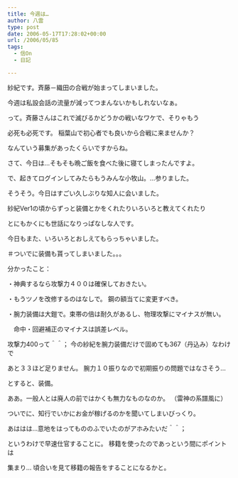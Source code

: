 ```yaml
---
title: 今週は…
author: 八雲
type: post
date: 2006-05-17T17:28:02+00:00
url: /2006/05/85
tags:
  - 信On
  - 日記

---
```

紗紀です。斉藤－織田の合戦が始まってしまいました。
  
今週は私設会話の流量が減ってつまんないかもしれないなぁ。

って。斉藤さんはこれで滅びるかどうかの戦いなワケで、そりゃもう
  
必死も必死です。 稲葉山で初心者でも良いから合戦に来ませんか？
  
なんていう募集があったくらいですからね。

さて、今日は…そもそも晩ご飯を食べた後に寝てしまったんですよ。
  
で、起きてログインしてみたらもうみんな小牧山。…参りました。

そうそう。今日はすごい久しぶりな知人に会いました。
  
紗紀Ver1の頃からずっと装備とかをくれたりいろいろと教えてくれたり
  
とにもかくにも世話になりっぱなしな人です。
  
今日もまた、いろいろとおしえてもらっちゃいました。
  
＃ついでに装備も貰ってしまいました。。。
  
分かったこと：
  
・神典するなら攻撃力４００は確保しておきたい。
  
・もうツノを改修するのはなしで。 鋼の額当てに変更すべき。
  
・腕力装備は大鎧で。束帯の倍は耐久があるし、物理攻撃にマイナスが無い。
  
　命中・回避補正のマイナスは誤差レベル。

攻撃力400って＾＾； 今の紗紀を腕力装備だけで固めても367（丹込み）なわけで
  
あと３３ほど足りません。 腕力１０振りなので初期振りの問題ではなさそう…
  
とすると、装備。
  
ああ。一般人とは廃人の前ではかくも無力なものなのか。 （雷神の系譜風に）

ついでに、知行でいかにお金が稼げるのかを聞いてしまいびっくり。
  
あははは…意地をはってもののふでいたのがアホみたいだ＾＾；
  
というわけで早速仕官することに。 移籍を使ったのであっという間にポイントは
  
集まり… 頃合いを見て移籍の報告をすることになるかと。

